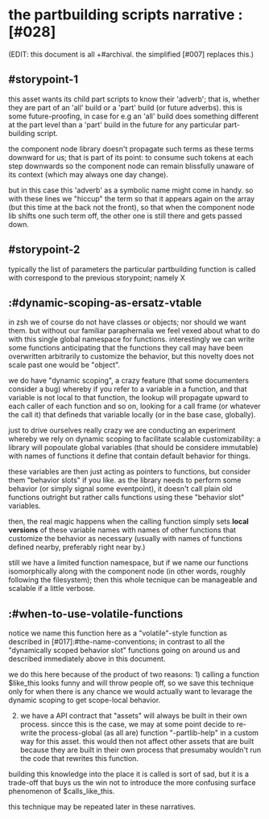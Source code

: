 # the partbuilding scripts narrative :[#028]

(EDIT: this document is all +#archival. the simplified [#007] replaces this.)


## #storypoint-1

this asset wants its child part scripts to know their 'adverb'; that is,
whether they are part of an 'all' build or a 'part' build (or future adverbs).
this is some future-proofing, in case for e.g an 'all' build does something
different at the part level than a 'part' build in the future for any
particular part-building script.

the component node library doesn't propagate such terms as these terms
downward for us; that is part of its point: to consume such tokens at each
step downwards so the component node can remain blissfully unaware of its
context (which may always one day change).

but in this case this 'adverb' as a symbolic name might come in handy. so
with these lines we "hiccup" the term so that it appears again on the array
(but this time at the back not the front), so that when the component node
lib shifts one such term off, the other one is still there and gets passed
down.


## #storypoint-2

typically the list of parameters the particular partbuilding function is
called with correspond to the previous storypoint; namely X



## :#dynamic-scoping-as-ersatz-vtable

in zsh we of course do not have classes or objects; nor should we want them.
but without our familiar paraphernalia we feel vexed about what to do with
this single global namespace for functions. interestingly we can write some
functions anticipating that the functions they call may have been overwritten
arbitrarily to customize the behavior, but this novelty does not scale past
one would be "object".

we do have "dynamic scoping", a crazy feature (that some documenters consider
a bug) whereby if you refer to a variable in a function, and that variable is
not local to that function, the lookup will propagate upward to each caller
of each function and so on, looking for a call frame (or whatever the call
it) that defineds that variable locally (or in the base case, globally).

just to drive ourselves really crazy we are conducting an experiment whereby
we rely on dynamic scoping to facilitate scalable customizability: a library
will popoulate global variables (that should be considere immutable) with
names of functions it define that contain default behavior for things.

these variables are then just acting as pointers to functions, but consider
them "behavior slots" if you like. as the library needs to perform some
behavior (or simply signal some eventpoint), it doesn't call plain old
functions outright but rather calls functions using these "behavior slot"
variables.

then, the real magic happens when the calling function simply sets **local
versions** of these variable names with names of other functions that
customize the behavior as necessary (usually with names of functions defined
nearby, preferably right near by.)

still we have a limited function namespace, but if we name our functions
isomorphically along with the component node (in other words, roughly
following the filesystem); then this whole tecnique can be manageable
and scalable if a little verbose.


## :#when-to-use-volatile-functions

notice we name this function here as a "volatile"-style function as described
in [#017]:#the-name-conventions; in contrast to all the "dynamically scoped
behavior slot" functions going on around us and described immediately above
in this document.

we do this here because of the product of two reasons: 1) calling a function
$like_this looks funny and will throw people off, so we save this technique
only for when there is any chance we would actually want to levarage the
dynamic scoping to get scope-local behavior.

2) we have a API contract that "assets" will always be built in their own
process. sincce this is the case, we may at some point decide to re-write
the process-global (as all are) function "-partlib-help" in a custom way
for this asset. this would then not affect other assets that are built because
they are built in their own process that presumaby wouldn't run the code that
rewrites this function.

building this knowledge into the place it is called is sort of sad, but it
is a trade-off that buys us the win not to introduce the more confusing
surface phenomenon of $calls_like_this.

this technique may be repeated later in these narratives.
